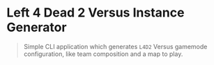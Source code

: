 # Left 4 Dead 2 Versus Instance Generator
 > Simple CLI application which generates `L4D2` Versus gamemode configuration, like team composition and a map to play.